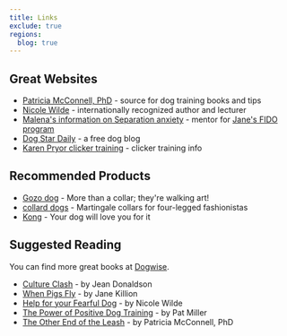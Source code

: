 ```yaml
---
title: Links
exclude: true
regions:
  blog: true
---
```


## Great Websites

  * [Patricia McConnell, PhD](http://www.patriciamcconnell.com/) - source for dog training books and tips
  * [Nicole Wilde](http://www.gentleguidance4dogs.com/bios.htm) - internationally recognized author and lecturer
  * [Malena's information on Separation anxiety](https://malenademartini.com/about/about-separation-anxiety/) - mentor for [Jane's FIDO program](../separation-anxiety/)
  * [Dog Star Daily](http://www.dogstardaily.com/) - a free dog blog
  * [Karen Pryor clicker training](http://www.clickertraining.com/) - clicker training info

## Recommended Products

  * [Gozo dog](http://www.gozodog.com/) - More than a collar; they're walking art!
  * [collard dogs](http://www.collarddogs.com/) - Martingale collars for four-legged fashionistas
  * [Kong](http://www.kongcompany.com/products/for-dogs/rubber-toys/) - Your dog will love you for it

## Suggested Reading

You can find more great books at [Dogwise](http://www.dogwise.com/).

  * [Culture Clash](http://www.amazon.com/gp/product/1617811122/ref=as_li_tl?tag=hawidu-20) - by Jean Donaldson
  * [When Pigs Fly](http://www.amazon.com/gp/product/B003852KFM/ref=as_li_tl?tag=hawidu-20) - by Jane Killion
  * [Help for your Fearful Dog](http://www.amazon.com/gp/product/B004IARWBI/ref=as_li_tl?tag=hawidu-20) - by Nicole Wilde
  * [The Power of Positive Dog Training](http://www.amazon.com/gp/product/B00DNKY8ZM/ref=as_li_tl?tag=hawidu-20) - by Pat Miller
  * [The Other End of the Leash](http://www.amazon.com/gp/product/B000SEFCD8/ref=as_li_tl?tag=hawidu-20) - by Patricia McConnell, PhD